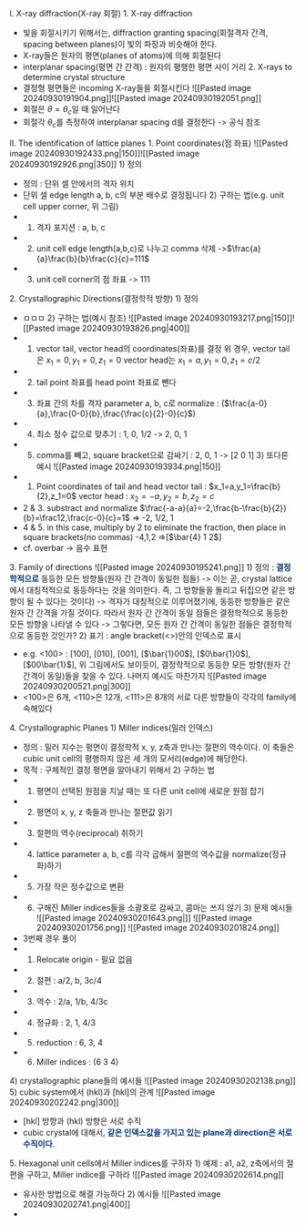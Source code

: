 I\. X-ray diffraction(X-ray 회절)
1\. X-ray diffraction
- 빛을 회절시키기 위해서는, diffraction granting spacing(회절격자 간격, spacing between planes)이 빛의 파장과 비슷해야 한다.
- X-ray들은 원자의 평면(planes of atoms)에 의해 회절된다
- interplanar spacing(평면 간 간격) : 원자의 평행한 평면 사이 거리
2\. X-rays to determine crystal structure
- 결정형 평면들은 incoming X-ray들을 회절시킨다
![[Pasted image 20240930191904.png]]![[Pasted image 20240930192051.png]]
- 회절은 $\theta=\theta_{c}$일 때 일어난다
- 회절각 $\theta_{c}$를 측정하여 interplanar spacing d를 결정한다 -> 공식 참조

II. The identification of lattice planes
1\. Point coordinates(점 좌표)
![[Pasted image 20240930192433.png|150]]![[Pasted image 20240930192926.png|350]]
1\) 정의
- 정의 : 단위 셀 안에서의 격자 위치
- 단위 셀 edge length a, b, c의 부분 배수로 결정됩니다
2\) 구하는 법(e.g. unit cell upper corner, 위 그림)
- 1. 격자 포지션 : a, b, c
- 2. unit cell edge length(a,b,c)로 나누고 comma 삭제
	->$\frac{a}{a}\frac{b}{b}\frac{c}{c}=111$
- 3. unit cell corner의 점 좌표 -> 111

2\. Crystallographic Directions(결정학적 방향)
1\) 정의
- ㅁㅁㅁ
2\) 구하는 법(예시 참조)
![[Pasted image 20240930193217.png|150]]![[Pasted image 20240930193826.png|400]]
- 1. vector tail, vector head의 coordinates(좌표)를 결정
	위 경우, vector tail은 $x_1=0,y_1=0,z_1=0$
	vector head는 $x_1=a,y_1=0,z_1=c/2$
- 2. tail point 좌표를 head point 좌표로 뺀다
- 3. 좌표 간의 차를 격자 parameter a, b, c로 normalize : ($\frac{a-0}{a},\frac{0-0}{b},\frac{\frac{c}{2}-0}{c}$)
- 4. 최소 정수 값으로 맞추기 : 1, 0, 1/2 -> 2, 0, 1
- 5. comma를 빼고, square bracket으로 감싸기 : 2, 0, 1 -> \[2 0 1]
3\) 또다른 예시
![[Pasted image 20240930193934.png|150]]
- 1. Point coordinates of tail and head
	vector tail : $x_1=a,y_1=\frac{b}{2},z_1=0$
	vector head : $x_2=-a,y_2=b,z_2=c$
- 2 & 3. substract and normalize
	$\frac{-a-a}{a}=-2,\frac{b-\frac{b}{2}}{b}=\frac12,\frac{c-0}{c}=1$
	=> -2, 1/2, 1
- 4 & 5. in this case, multiply by 2 to eliminate the fraction, then place in square brackets(no commas)
	-4,1,2 =>\[$\bar{4} 1 2$]
- cf. overbar -> 음수 표현

3\.  Family of directions
![[Pasted image 20240930195241.png]]
1\) 정의 : <font color="#003380"><strong>결정학적으로</strong></font> 동등한 모든 방향들(원자 간 간격이 동일한 점들)
	-> 이는 곧, crystal lattice에서 대칭적적으로 동등하다는 것을 의미한다. 즉, 그 방향들을 돌리고 뒤집으면 같은 방향이 될 수 있다는 것이다)
	-> 격자가 대칭적으로 이루어졌기에, 동등한 방향들은 같은 원자 간 간격을 가질 것이다. 따라서  원자 간 간격이 동일 점들은 결정학적으로 동등한 모든 방향을 나타낼 수 있다
	-> 그렇다면, 모든 원자 간 간격이 동일한 점들은 결정학적으로 동등한 것인가?
2\) 표기 : angle bracket(<>)안의 인덱스로 표시
- e.g. <100> : \[100], \[010], \[001], \[$\bar{1}00$], \[$0\bar{1}0$], \[$00\bar{1}$], 위 그림에서도 보이듯이, 결정학적으로 동등한 모든 방향(원자 간 간격이 동일)들을 찾을 수 있다. 나머지 예시도 마찬가지
 ![[Pasted image 20240930200521.png|300]]
- <100>은 6개, \<110>은 12개, \<111>은 8개의 서로 다른 방향들이 각각의 family에 속해있다

4\. Crystallographic Planes
1\) Miller indices(밀러 인덱스)
- 정의 : 밀러 지수는 평면이 결정학적 x, y, z축과 만나는 절편의 역수이다. 이 축들은 cubic unit cell의 평행하지 않은 세 개의 모서리(edge)에 해당한다.
- 목적 : 구체적인 결정 평면을 알아내기 위해서
2\) 구하는 법
- 1. 평면이 선택된 원점을 지날 때는 또 다른 unit cell에 새로운 원점 잡기
- 2. 평면이 x, y, z 축들과 만나는 절편값 읽기
- 3. 절편의 역수(reciprocal) 취하기
- 4. lattice parameter a, b, c를 각각 곱해서 절편의 역수값을 normalize(정규화)하기
- 5. 가장 작은 정수값으로 변환
- 6. 구해진 Miller indices들을 소괄호로 감싸고, 콤마는 쓰지 않기
3\) 문제 예시들
![[Pasted image 20240930201643.png|]]
![[Pasted image 20240930201756.png]]
![[Pasted image 20240930201824.png]]
- 3번째 경우 풀이
- 1. Relocate origin - 필요 없음
- 2. 절편 : a/2, b, 3c/4
- 3. 역수 : 2/a, 1/b, 4/3c
- 4. 정규화 : 2, 1, 4/3
- 5. reduction : 6, 3, 4
- 6. Miller indices : (6 3 4)

4\) crystallographic plane들의 예시들
![[Pasted image 20240930202138.png]]
5\) cubic system에서 (hkl)과 \[hkl]의 관계
![[Pasted image 20240930202242.png|300]]
- [hkl] 방향과 (hkl) 방향은 서로 수직
- cubic crystal에 대해서, <font color="#003380"><strong>같은 인덱스값을 가지고 있는 plane과 direction은 서로 수직이다</strong></font>.

5\. Hexagonal unit cells에서 Miller indices를 구하자
1\) 예제 :  a1, a2, z축에서의 절편을 구하고, Miller indice를 구하라
![[Pasted image 20240930202614.png]]
- 유사한 방법으로 해결 가능하다
2\) 예시들
![[Pasted image 20240930202741.png|400]]
- 
